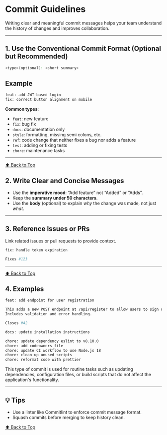 # Commit Guidelines

Writing clear and meaningful commit messages helps your team understand the history of changes and improves collaboration.

---

## 1. Use the Conventional Commit Format (Optional but Recommended)

```bash
<type>(optional): <short summary>
```

## Example

```bash
feat: add JWT-based login
fix: correct button alignment on mobile
```

**Common types**:

- `feat`: new feature
- `fix`: bug fix
- `docs`: documentation only
- `style`: formatting, missing semi colons, etc.
- `ref`: code change that neither fixes a bug nor adds a feature
- `test`: adding or fixing tests
- `chore`: maintenance tasks

---

[⬆️ Back to Top](#commit-guidelines)

## 2. Write Clear and Concise Messages

- Use the **imperative mood**: “Add feature” not “Added” or “Adds”.
- Keep the **summary under 50 characters**.
- Use the **body** (optional) to explain _why_ the change was made, not just _what_.

---

## 3. Reference Issues or PRs

Link related issues or pull requests to provide context.

```bash
fix: handle token expiration

Fixes #123
```

---

[⬆️ Back to Top](#commit-guidelines)

## 4. Examples

```bash
feat: add endpoint for user registration

This adds a new POST endpoint at /api/register to allow users to sign up.
Includes validation and error handling.

Closes #42
```

```bash
docs: update installation instructions
```

```bash
chore: update dependency eslint to v8.10.0
chore: add codeowners file
chore: update CI workflow to use Node.js 18
chore: clean up unused scripts
chore: reformat code with prettier
```

This type of commit is used for routine tasks such as updating dependencies, configuration files, or build scripts that do not affect the application's functionality.

---

## 💡 Tips

- Use a linter like Commitlint to enforce commit message format.
- Squash commits before merging to keep history clean.

[⬆️ Back to Top](#commit-guidelines)
